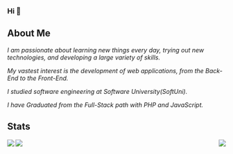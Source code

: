 ### Hi 👋

## About Me

*I am passionate about learning new things every day, trying out new technologies, and developing a large variety of skills.*

*My vastest interest is the development of web applications, from the Back-End to the Front-End.*

*I studied software engineering at Software University(SoftUni).*

*I have Graduated from the Full-Stack path with PHP and JavaScript.*

## Stats

<div>
    <img align="right" src="https://github-readme-stats.vercel.app/api/top-langs/?username=tonyhristov&theme=nightowl" />
</div>

<div>
    <img align="left" src="https://github-readme-stats.vercel.app/api?username=tonyhristov&count_private=true&show_icons=true&theme=nightowl" />
</div>

<div>
    <img align="left" src="https://github-readme-stats.vercel.app/api/wakatime?username=tonyhristov&theme=nightowl" />
</div>
